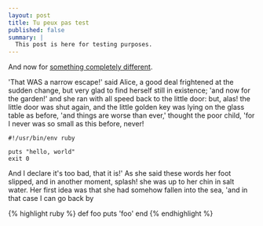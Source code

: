 ```yaml
---
layout: post
title: Tu peux pas test
published: false
summary: |
  This post is here for testing purposes.
---
```


And now for [something completely different](http://www.youtube.com/watch?v=y0fFCtk6FCE).

'That WAS a narrow escape!' said Alice, a good deal frightened at the  sudden change, but very glad to find herself still in existence; 'and  now for the garden!' and she ran with all speed back to the little door:  but, alas! the little door was shut again, and the little golden key was  lying on the glass table as before, 'and things are worse than ever,'  thought the poor child, 'for I never was so small as this before, never!

    #!/usr/bin/env ruby
    
    puts "hello, world"
    exit 0

And I declare it's too bad, that it is!' As she said these words her foot slipped, and in another moment, splash!  she was up to her chin in salt water. Her first idea was that she  had somehow fallen into the sea, 'and in that case I can go back by


{% highlight ruby %}
def foo
  puts 'foo'
end
{% endhighlight %}
